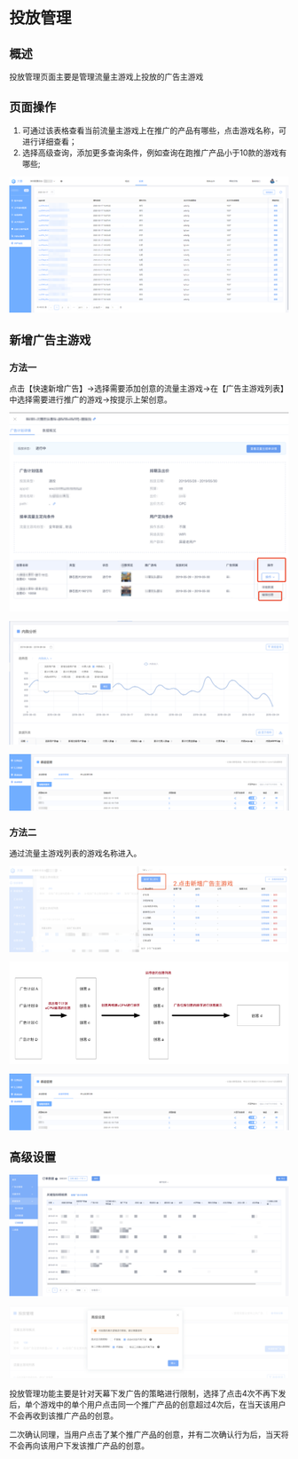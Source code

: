 # 投放管理

## 概述

投放管理页面主要是管理流量主游戏上投放的广告主游戏

## 页面操作

1. 可通过该表格查看当前流量主游戏上在推广的产品有哪些，点击游戏名称，可进行详细查看；
2. 选择高级查询，添加更多查询条件，例如查询在跑推广产品小于10款的游戏有哪些;

![](../../.gitbook/assets/image%20%2847%29.png)

## 新增广告主游戏

### 方法一

点击【快速新增广告】-&gt;选择需要添加创意的流量主游戏-&gt;在【广告主游戏列表】中选择需要进行推广的游戏-&gt;按提示上架创意。

![](../../.gitbook/assets/image%20%2874%29.png)

![](../../.gitbook/assets/image%20%2873%29.png)

![](../../.gitbook/assets/image%20%28199%29.png)

### 方法二

通过流量主游戏列表的游戏名称进入。

![](../../.gitbook/assets/image%20%28198%29.png)

![](../../.gitbook/assets/image%20%28107%29.png)

![](../../.gitbook/assets/image%20%28199%29.png)

## 高级设置

![](../../.gitbook/assets/image%20%28114%29.png)

![](../../.gitbook/assets/image%20%2820%29.png)

投放管理功能主要是针对天幕下发广告的策略进行限制，选择了点击4次不再下发后，单个游戏中的单个用户点击同一个推广产品的创意超过4次后，在当天该用户不会再收到该推广产品的创意。

二次确认同理，当用户点击了某个推广产品的创意，并有二次确认行为后，当天将不会再向该用户下发该推广产品的创意。

